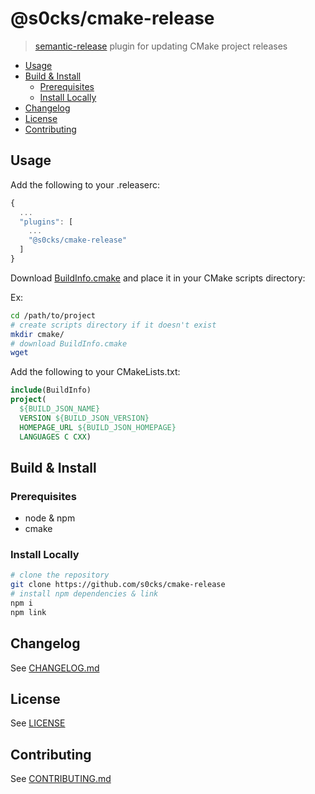 # @s0cks/cmake-release

> [semantic-release](https://github.com/semantic-release/semantic-release) plugin for updating CMake project releases

<!-- START doctoc generated TOC please keep comment here to allow auto update -->
<!-- DON'T EDIT THIS SECTION, INSTEAD RE-RUN doctoc TO UPDATE -->

- [Usage](#usage)
- [Build & Install](#build--install)
  - [Prerequisites](#prerequisites)
  - [Install Locally](#install-locally)
- [Changelog](#changelog)
- [License](#license)
- [Contributing](#contributing)

<!-- END doctoc generated TOC please keep comment here to allow auto update -->

## Usage

Add the following to your .releaserc:

```js
{
  ...
  "plugins": [
    ...
    "@s0cks/cmake-release"
  ]
}
```

Download [BuildInfo.cmake](/cmake/BuildInfo.cmake) and place it in your CMake scripts directory:

Ex:

```bash
cd /path/to/project
# create scripts directory if it doesn't exist
mkdir cmake/
# download BuildInfo.cmake
wget 
```

Add the following to your CMakeLists.txt:

```cmake
include(BuildInfo)
project(
  ${BUILD_JSON_NAME}
  VERSION ${BUILD_JSON_VERSION}
  HOMEPAGE_URL ${BUILD_JSON_HOMEPAGE}
  LANGUAGES C CXX)
```

## Build & Install

### Prerequisites

- node & npm
- cmake

### Install Locally

```bash
# clone the repository
git clone https://github.com/s0cks/cmake-release
# install npm dependencies & link
npm i
npm link
```

## Changelog

See [CHANGELOG.md](/CHANGELOG)

## License

See [LICENSE](/LICENSE)

## Contributing

See [CONTRIBUTING.md](/CONTRIBUTING.md)

